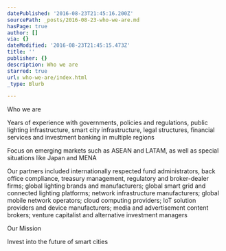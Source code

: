 ```yaml
---
datePublished: '2016-08-23T21:45:16.200Z'
sourcePath: _posts/2016-08-23-who-we-are.md
hasPage: true
author: []
via: {}
dateModified: '2016-08-23T21:45:15.473Z'
title: ''
publisher: {}
description: Who we are
starred: true
url: who-we-are/index.html
_type: Blurb

---
```

Who we are

Years of experience with governments, policies and regulations, public lighting infrastructure, smart city infrastructure, legal structures, financial services and investment banking in multiple regions

Focus on emerging markets such as ASEAN and LATAM, as well as special situations like Japan and MENA

Our partners included internationally respected fund administrators, back office compliance, treasury management, regulatory and broker-dealer firms; global lighting brands and manufacturers; global smart grid and connected lighting platforms; network infrastructure manufacturers; global mobile network operators; cloud computing providers; IoT solution providers and device manufacturers; media and advertisement content brokers; venture capitalist and alternative investment managers

Our Mission

Invest into the future of smart cities
